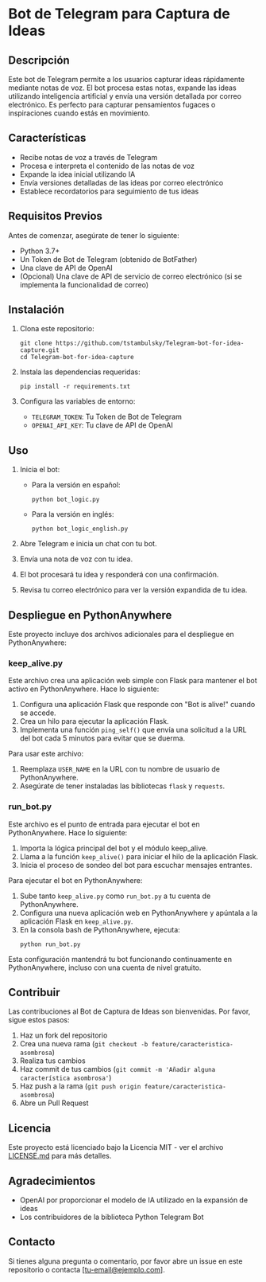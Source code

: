 # Bot de Telegram para Captura de Ideas

## Descripción

Este bot de Telegram permite a los usuarios capturar ideas rápidamente mediante notas de voz. El bot procesa estas notas, expande las ideas utilizando inteligencia artificial y envía una versión detallada por correo electrónico. Es perfecto para capturar pensamientos fugaces o inspiraciones cuando estás en movimiento.

## Características

- Recibe notas de voz a través de Telegram
- Procesa e interpreta el contenido de las notas de voz
- Expande la idea inicial utilizando IA
- Envía versiones detalladas de las ideas por correo electrónico
- Establece recordatorios para seguimiento de tus ideas

## Requisitos Previos

Antes de comenzar, asegúrate de tener lo siguiente:

- Python 3.7+
- Un Token de Bot de Telegram (obtenido de BotFather)
- Una clave de API de OpenAI
- (Opcional) Una clave de API de servicio de correo electrónico (si se implementa la funcionalidad de correo)

## Instalación

1. Clona este repositorio:
   ```
   git clone https://github.com/tstambulsky/Telegram-bot-for-idea-capture.git
   cd Telegram-bot-for-idea-capture
   ```

2. Instala las dependencias requeridas:
   ```
   pip install -r requirements.txt
   ```

3. Configura las variables de entorno:
   - `TELEGRAM_TOKEN`: Tu Token de Bot de Telegram
   - `OPENAI_API_KEY`: Tu clave de API de OpenAI

## Uso

1. Inicia el bot:
   - Para la versión en español:
     ```
     python bot_logic.py
     ```
   - Para la versión en inglés:
     ```
     python bot_logic_english.py
     ```

2. Abre Telegram e inicia un chat con tu bot.

3. Envía una nota de voz con tu idea.

4. El bot procesará tu idea y responderá con una confirmación.

5. Revisa tu correo electrónico para ver la versión expandida de tu idea.

## Despliegue en PythonAnywhere

Este proyecto incluye dos archivos adicionales para el despliegue en PythonAnywhere:

### keep_alive.py

Este archivo crea una aplicación web simple con Flask para mantener el bot activo en PythonAnywhere. Hace lo siguiente:

1. Configura una aplicación Flask que responde con "Bot is alive!" cuando se accede.
2. Crea un hilo para ejecutar la aplicación Flask.
3. Implementa una función `ping_self()` que envía una solicitud a la URL del bot cada 5 minutos para evitar que se duerma.

Para usar este archivo:
1. Reemplaza `USER_NAME` en la URL con tu nombre de usuario de PythonAnywhere.
2. Asegúrate de tener instaladas las bibliotecas `flask` y `requests`.

### run_bot.py

Este archivo es el punto de entrada para ejecutar el bot en PythonAnywhere. Hace lo siguiente:

1. Importa la lógica principal del bot y el módulo keep_alive.
2. Llama a la función `keep_alive()` para iniciar el hilo de la aplicación Flask.
3. Inicia el proceso de sondeo del bot para escuchar mensajes entrantes.

Para ejecutar el bot en PythonAnywhere:
1. Sube tanto `keep_alive.py` como `run_bot.py` a tu cuenta de PythonAnywhere.
2. Configura una nueva aplicación web en PythonAnywhere y apúntala a la aplicación Flask en `keep_alive.py`.
3. En la consola bash de PythonAnywhere, ejecuta:
   ```
   python run_bot.py
   ```

Esta configuración mantendrá tu bot funcionando continuamente en PythonAnywhere, incluso con una cuenta de nivel gratuito.

## Contribuir

Las contribuciones al Bot de Captura de Ideas son bienvenidas. Por favor, sigue estos pasos:

1. Haz un fork del repositorio
2. Crea una nueva rama (`git checkout -b feature/caracteristica-asombrosa`)
3. Realiza tus cambios
4. Haz commit de tus cambios (`git commit -m 'Añadir alguna característica asombrosa'`)
5. Haz push a la rama (`git push origin feature/caracteristica-asombrosa`)
6. Abre un Pull Request

## Licencia

Este proyecto está licenciado bajo la Licencia MIT - ver el archivo [LICENSE.md](LICENSE.md) para más detalles.

## Agradecimientos

- OpenAI por proporcionar el modelo de IA utilizado en la expansión de ideas
- Los contribuidores de la biblioteca Python Telegram Bot

## Contacto

Si tienes alguna pregunta o comentario, por favor abre un issue en este repositorio o contacta [tu-email@ejemplo.com].